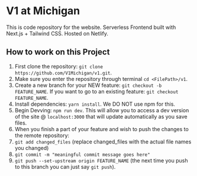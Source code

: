 # V1 at Michigan

This is code repository for the website. Serverless Frontend built with Next.js + Tailwind CSS. Hosted on Netlify.

## How to work on this Project
1. First clone the repository: ``git clone https://github.com/V1Michigan/v1.git``. <br>
2. Make sure you enter the repository through terminal ``cd <FilePath>/v1``. <br>
3. Create a new branch for your NEW feature: ``git checkout -b FEATURE_NAME``. If you want to go to an existing feature: ``git checkout FEATURE_NAME``.
4. Install dependencies: ``yarn install``. We DO NOT use npm for this. <br> 
5. Begin Devving: ``npm run dev``. This will allow you to access a dev version of the site @ `localhost:3000` that will update automatically as you save files.
6. When you finish a part of your feature and wish to push the changes to the remote repository:
7. ``git add changed_files`` (replace changed_files with the actual file names you changed)
8. ``git commit -m "meaningful commit message goes here"``
9. ``git push --set-upstream origin FEATURE_NAME`` (the next time you push to this branch you can just say `git push`).










